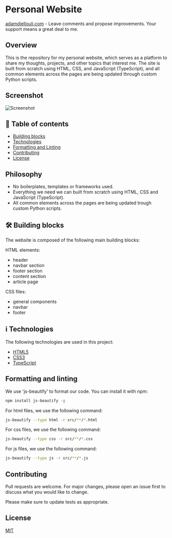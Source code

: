 # Personal Website 
[adamdjellouli.com](https://adamdjellouli.com) - Leave comments and propose improvements. Your support means a great deal to me.

## Overview

This is the repository for my personal website, which serves as a platform to share my thoughts, projects, and other topics that interest me. The site is built from scratch using HTML, CSS, and JavaScript (TypeScript), and all common elements across the pages are being updated through custom Python scripts.

## Screenshot

![Screenshot](https://user-images.githubusercontent.com/37275728/185813314-328d17a4-df7c-4156-8bf0-0fb211d055eb.PNG)

## 📑 Table of contents
* [Building blocks](#🛠-Building-blocks)
* [Technologies](#ℹ-Technologies)
* [Formatting and Linting](#Formatting-and-Linting)
* [Contributing](#Contributing)
* [License](#License)

## Philosophy

* No boilerplates, templates or frameworks used.
* Everything we need we can built from scratch using HTML, CSS and JavaScript (TypeScript).
* All common elements across the pages are being updated trough custom Python scripts. 

## 🛠 Building blocks

The website is composed of the following main building blocks:

HTML elements:

* header
* navbar section
* footer section
* content section
* article page

CSS files:

* general components
* navbar
* footer

## ℹ Technologies

The following technologies are used in this project:

- [HTML5]()
- [CSS3]()
- [TypeScript]()

## Formatting and linting
We use 'js-beautify' to format our code. You can install it with npm:

```bash
npm install js-beautify -g
```

For html files, we use the following command:

```bash
js-beautify --type html -r src/**/*.html
```

For css files, we use the following command:

```bash
js-beautify --type css -r src/**/*.css
```

For js files, we use the following command:

```bash
js-beautify --type js -r src/**/*.js
```

## Contributing
Pull requests are welcome. For major changes, please open an issue first to discuss what you would like to change.

Please make sure to update tests as appropriate.

## License
[MIT](https://choosealicense.com/licenses/mit/)
